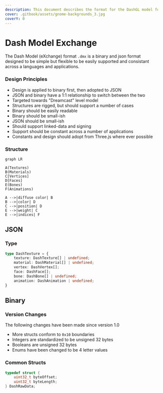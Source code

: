 ```yaml
---
description: This document describes the format for the DashGL model format version 2.0.
cover: .gitbook/assets/gnome-backgrounds_3.jpg
coverY: 0
---
```


# Dash Model Exchange

The Dash Model (eXchange) format `.dmx` is a binary and json format designed to be simple but flexible to be easily supported and consistant across a languages and applications. &#x20;

### Design Principles

* Design is applied to binary first, then adopted to JSON
* JSON and binary have a 1:1 relationship to switch between the two
* Targeted towards "Dreamcast" level model
* Structures are rigged, but should support a number of cases
* Binary should be easily readable
* Binary should be small-ish
* JSON should be small-ish
* Should support linked-data and signing
* Support should be constant across a number of applications
* Constants and design should adopt from Three.js where ever possible

### Structure

```mermaid
graph LR

A(Textures)
B(Materials)
C[Vertices]
D[Faces]
E(Bones)
F(Animations)

A -->|diffuse color| B
B -->|color| D
C -->|position| D
E -->|weight| C
E -->|indices| F
```

## JSON

### Type

```typescript
type DashTexture = {
    texture: DashTexture[] | undefined;
    material: DashMaterial[] | undefined;
    vertex: DashVertex[];
    face: DashFace[];
    bone: DashBone[] | undefined;
    animation: DashAnimation | undefined; 
}
```

## Binary

### Version Changes

The following changes have been made since version 1.0

* More structs conform to `0x10` boundaries
* Integers are standardized to be unsigned 32 bytes
* Booleans are unsigned 32 bytes
* Enums have been changed to be 4 letter values

### Common Structs

```c
typedef struct {
	uint32_t byteOffset;
	uint32_t byteLength;
} DashRawData;
```
